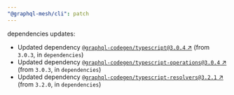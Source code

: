 ```yaml
---
"@graphql-mesh/cli": patch
---
```

dependencies updates:
  - Updated dependency [`@graphql-codegen/typescript@3.0.4` ↗︎](https://www.npmjs.com/package/@graphql-codegen/typescript/v/3.0.4) (from `3.0.3`, in `dependencies`)
  - Updated dependency [`@graphql-codegen/typescript-operations@3.0.4` ↗︎](https://www.npmjs.com/package/@graphql-codegen/typescript-operations/v/3.0.4) (from `3.0.3`, in `dependencies`)
  - Updated dependency [`@graphql-codegen/typescript-resolvers@3.2.1` ↗︎](https://www.npmjs.com/package/@graphql-codegen/typescript-resolvers/v/3.2.1) (from `3.2.0`, in `dependencies`)

